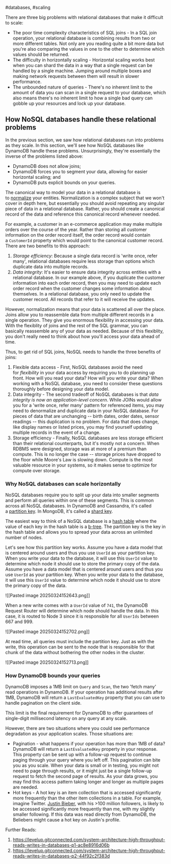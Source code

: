 #databases, #scaling


There are three big problems with relational databases that make it difficult to scale:

- The poor time complexity characteristics of SQL joins - In a SQL join operation, your relational database is combining results from two or more different tables. Not only are you reading quite a bit more data but you're also comparing the values in one to the other to determine which values should be returned.
- The difficulty in horizontally scaling - Horizontal scaling works best when you can shard the data in a way that a single request can be handled by a single machine. Jumping around multiple boxes and making network requests between them will result in slower performance.
- The unbounded nature of queries - There's no inherent limit to the amount of data you can scan in a single request to your database, which also means there's no inherent limit to how a single bad query can gobble up your resources and lock up your database.




## How NoSQL databases handle these relational problems[​](https://www.alexdebrie.com/posts/dynamodb-no-bad-queries/#how-nosql-databases-handle-these-relational-problems "Direct link to heading")

In the previous section, we saw how relational databases run into problems as they scale. In this section, we'll see how NoSQL databases like DynamoDB handle these problems. Unsurprisingly, they're essentially the inverse of the problems listed above:

- DynamoDB does not allow joins;
- DynamoDB forces you to segment your data, allowing for easier horizontal scaling; and
- DynamoDB puts explicit bounds on your queries.

The canonical way to model your data in a relational database is to [normalize](https://en.wikipedia.org/wiki/Database_normalization) your entities. Normalization is a complex subject that we won't cover in depth here, but essentially you should avoid repeating any singular piece of data in a relational database. Rather, you should create a canonical record of the data and reference this canonical record whenever needed.

For example, a customer in an e-commerce application may make multiple orders over the course of the year. Rather than storing all customer information on the order record itself, the order record would contain a `CustomerId` property which would point to the canonical customer record. 
There are two benefits to this approach:

1. _Storage efficiency_: Because a single data record is 'write once, refer many', relational databases require less storage than options which duplicate data into multiple records.
2. _Data integrity_: It's easier to ensure data integrity across entities with a relational database. In our example above, if you duplicate the customer information into each order record, then you may need to update each order record when the customer changes some information about themselves. In a relational database, you only need to update the customer record. All records that refer to it will receive the updates.

However, normalization means that your data is scattered all over the place. Joins allow you to reassemble data from multiple different records in a single operation. They give you enormous flexibility in accessing your data. With the flexiblity of joins and the rest of the SQL grammar, you can basically reassemble any of your data as needed. Because of this flexiblity, you don't really need to think about how you'll access your data ahead of time.

Thus, to get rid of SQL joins, NoSQL needs to handle the three benefits of joins:

1. Flexible data access - First, NoSQL databases avoid the need for _flexibility_ in your data access by requiring you to do planning up front. How will you read your data? How will you write your data? When working with a NoSQL database, you need to consider these questions thoroughly before designing your data model.
2. Data integrity - The second tradeoff of NoSQL databases is that _data integrity is now an application-level concern_. While JOINs would allow you for a 'write once, refer many' pattern for referenced items, you may need to denormalize and duplicate data in your NoSQL database. For pieces of data that are unchanging -- birth dates, order dates, sensor readings -- this duplication is no problem. For data that does change, like display names or listed prices, you may find yourself updating multiple records in the event of a change.
3. Storage efficiency - Finally, NoSQL databases are less storage efficient than their relational counterparts, but it's mostly not a concern. When RDBMS were designed, storage was at more of a premium than compute. This is no longer the case -- storage prices have dropped to the floor while Moore's Law is slowing down. Compute is the most valuable resource in your systems, so it makes sense to optimize for compute over storage.

### Why NoSQL databases can scale horizontally
NoSQL databases require you to split up your data into smaller segments and perform all queries within one of these segments. This is common across all NoSQL databases. In DynamoDB and Cassandra, it's called a [partition key](https://docs.aws.amazon.com/amazondynamodb/latest/developerguide/HowItWorks.CoreComponents.html#HowItWorks.CoreComponents.PrimaryKey). In MongoDB, it's called a [shard key](https://docs.mongodb.com/manual/core/sharding-shard-key/).

The easiest way to think of a NoSQL database is a [hash table](https://en.wikipedia.org/wiki/Hash_table) where the value of each key in the hash table is a [b-tree](https://en.wikipedia.org/wiki/B-tree). The partition key is the key in the hash table and allows you to spread your data across an unlimited number of nodes.

Let's see how this partition key works. Assume you have a data model that is centered around users and thus you use `UserId` as your partition key. When you write your data to the database, it will use this `UserId` value to determine which node it should use to store the primary copy of the data.
Assume you have a data model that is centered around users and thus you use `UserId` as your partition key. When you write your data to the database, it will use this `UserId` value to determine which node it should use to store the primary copy of the data.

![[Pasted image 20250324152643.png]]

When a new write comes with a `UserId` value of `741`, the DynamoDB Request Router will determine which node should handle the data. In this case, it is routed to Node 3 since it is responsible for all `UserIds` between 667 and 999. 


![[Pasted image 20250324152702.png]]

At read time, all queries must include the partition key. Just as with the write, this operation can be sent to the node that is responsible for that chunk of the data without bothering the other nodes in the cluster.

![[Pasted image 20250324152713.png]]



### How DynamoDB bounds your queries
DynamoDB imposes a 1MB limit on `Query` and `Scan`, the two 'fetch many' read operations in DynamoDB. If your operation has additional results after 1MB, DynamoDB will return a `LastEvaluatedKey` property that you can use to handle pagination on the client side.

This limit is the final requirement for DynamoDB to offer guarantees of single-digit millisecond latency on any query at any scale.

However, there are two situations where you could see performance degradation as your application scales. Those situations are:

- Pagination - what happens if your operation has more than 1MB of data? DynamoDB will return a `LastEvaluatedKey` property in your response. This property can be sent up with a follow-up request to continue paging through your query where you left off. This pagination can bite you as you scale. When your data is small or in testing, you might not need to page through results, or it might just be a single follow-up request to fetch the second page of results. As your data grows, you may find this access pattern taking longer and longer as multiple pages are needed.
- Hot keys - A hot key is an item collection that is accessed significantly more frequently than the other item collections in a table. For example, imagine Twitter. [Justin Bieber](https://twitter.com/justinbieber), with his >100 million followers, is likely to be accessed significantly more frequently than me, with my slightly smaller following. If this data was read directly from DynamoDB, the Beliebers might cause a hot key on Justin's profile.




Further Reads:
1. https://levelup.gitconnected.com/system-architecture-high-throughput-reads-writes-in-databases-p1-ac8e8916d06b
2. https://levelup.gitconnected.com/system-architecture-high-throughput-reads-writes-in-databases-p2-44f92c2f383d

